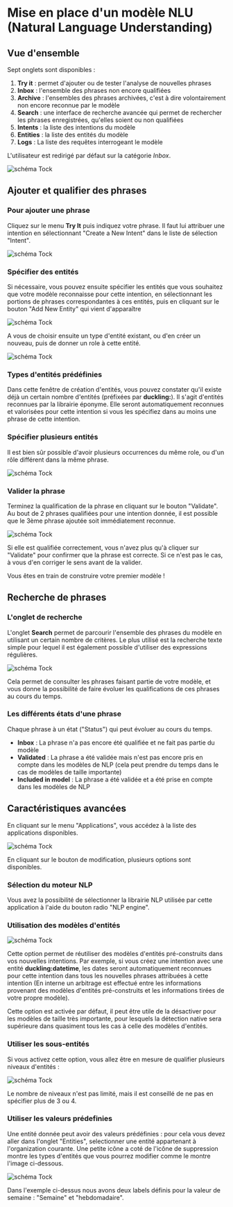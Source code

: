 # Mise en place d'un modèle NLU (Natural Language Understanding)

## Vue d'ensemble

Sept onglets sont disponibles :

1. **Try it** : permet d'ajouter ou de tester l'analyse de nouvelles phrases
2. **Inbox** : l'ensemble des phrases non encore qualifiées
3. **Archive** : l'ensembles des phrases archivées, c'est à dire volontairement non encore reconnue par le modèle
4. **Search** : une interface de recherche avancée qui permet de rechercher les phrases enregistrées, qu'elles soient ou non qualifiées  
5. **Intents** : la liste des intentions du modèle
6. **Entities** : la liste des entités du modèle
7. **Logs** : La liste des requêtes interrogeant le modèle 

L'utilisateur est redirigé par défaut sur la catégorie *Inbox*.

![schéma Tock](../../img/inbox.png "Aucune phrase à qualifier")

## Ajouter et qualifier des phrases

### Pour ajouter une phrase

Cliquez sur le menu **Try It** puis indiquez votre phrase.
Il faut lui attribuer une intention en sélectionnant "Create a New Intent" dans le liste de sélection "Intent".

![schéma Tock](../../img/try-it-1.png "Création d'une nouvelle intention")
 
### Spécifier des entités
 
Si nécessaire, vous pouvez ensuite spécifier les entités que vous souhaitez que votre modèle reconnaisse pour cette intention,
en sélectionnant les portions de phrases correspondantes à ces entités, puis en cliquant sur le bouton "Add New Entity" qui vient d'apparaître

![schéma Tock](../../img/try-it-2.png "Sélection d'une entité")
 
A vous de choisir ensuite un type d'entité existant, ou d'en créer un nouveau, puis de donner un role à cette entité.

![schéma Tock](../../img/try-it-3.png "Ajout d'une entité - étape 1")

### Types d'entités prédéfinies

Dans cette fenêtre de création d'entités, vous pouvez constater qu'il existe déjà un certain nombre d'entités (préfixées par **duckling:**).
Il s'agit d'entités reconnues par la librairie éponyme. Elle seront automatiquement reconnues et valorisées pour cette intention si vous les
spécifiez dans au moins une phrase de cette intention.

### Spécifier plusieurs entités 

Il est bien sûr possible d'avoir plusieurs occurrences du même role, ou d'un rôle différent dans la même phrase.

![schéma Tock](../../img/try-it-4.png "Sélection de plusieurs entités")

### Valider la phrase

Terminez la qualification de la phrase en cliquant sur le bouton "Validate". 
Au bout de 2 phrases qualifiées pour une intention donnée, il est possible que le 3ème phrase ajoutée soit immédiatement
reconnue.

![schéma Tock](../../img/try-it-5.png "Détection d'une phrase")

Si elle est qualifiée correctement, vous n'avez plus qu'à cliquer sur "Validate" pour confirmer que la phrase est correcte.
Si ce n'est pas le cas, à vous d'en corriger le sens avant de la valider.

Vous êtes en train de construire votre premier modèle !

## Recherche de phrases

### L'onglet de recherche

L'onglet **Search** permet de parcourir l'ensemble des phrases du modèle en utilisant un certain nombre de critères.
Le plus utilisé est la recherche texte simple pour lequel il est également possible d'utiliser des expressions régulières.

![schéma Tock](../../img/search.png "Recherche d'une phrase")

Cela permet de consulter les phrases faisant partie de votre modèle,
et vous donne la possibilité de faire évoluer les qualifications de ces phrases au cours du temps.

### Les différents états d'une phrase

Chaque phrase à un état ("Status") qui peut évoluer au cours du temps.

* **Inbox** : La phrase n'a pas encore été qualifiée et ne fait pas partie du modèle
* **Validated** : La phrase a été validée mais n'est pas encore pris en compte dans les modèles de NLP (cela peut prendre du temps dans le cas de modèles de taille importante)
* **Included in model** : La phrase a été validée et a été prise en compte dans les modèles de NLP

## Caractéristiques avancées

En cliquant sur le menu "Applications", vous accédez à la liste des applications disponibles.

![schéma Tock](../../img/applications.png "Liste des applications")

En cliquant sur le bouton de modification, plusieurs options sont disponibles.

### Sélection du moteur NLP

Vous avez la possibilité de sélectionner la librairie NLP utilisée par cette application à l'aide du bouton radio "NLP engine".

### Utilisation des modèles d'entités

![schéma Tock](../../img/application.png "Configuration de l'application")

Cette option permet de réutiliser des modèles d'entités pré-construits dans vos nouvelles intentions. 
Par exemple, si vous créez une intention avec une entité **duckling:datetime**, les dates seront automatiquement
reconnues pour cette intention dans tous les nouvelles phrases attribuées à cette intention 
(En interne un arbitrage est effectué entre les informations provenant des modèles d'entités pré-construits et les informations tirées de votre propre modèle).

Cette option est activée par défaut, il peut être utile de la désactiver pour les modèles de taille très importante, pour lesquels
la détection native sera supérieure dans quasiment tous les cas à celle des modèles d'entités. 

### Utiliser les sous-entités

Si vous activez cette option, vous allez être en mesure de qualifier plusieurs niveaux d'entités :

![schéma Tock](../../img/subentities.png "Support des sous-entités")

Le nombre de niveaux n'est pas limité, mais il est conseillé de ne pas en spécifier plus de 3 ou 4.

### Utiliser les valeurs prédefinies

Une entité donnée peut avoir des valeurs prédéfinies : pour cela vous devez aller dans l'onglet "Entities", selectionner une entité appartenant à l'organization courante.
Une petite icône a coté de l'icône de suppression montre les types d'entités que vous pourrez modifier comme le montre l'image ci-dessous.

![schéma Tock](../../img/predefined-values.png "Support des sous-entités")

Dans l'exemple ci-dessus nous avons deux labels définis pour la valeur de semaine : "Semaine" et "hebdomadaire".
